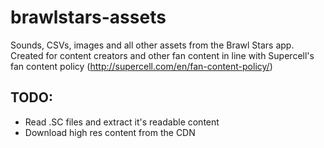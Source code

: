 # brawlstars-assets
Sounds, CSVs, images and all other assets from the Brawl Stars app. Created for content creators and other fan content in line with Supercell's fan content policy (http://supercell.com/en/fan-content-policy/)

## TODO:
- Read .SC files and extract it's readable content
- Download high res content from the CDN
